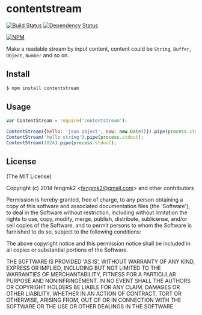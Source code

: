 contentstream
=======

[![Build Status](https://secure.travis-ci.org/node-modules/contentstream.png)](http://travis-ci.org/node-modules/contentstream)
[![Dependency Status](https://gemnasium.com/node-modules/contentstream.png)](https://gemnasium.com/node-modules/contentstream)

[![NPM](https://nodei.co/npm/contentstream.png?downloads=true&stars=true)](https://nodei.co/npm/contentstream/)

Make a readable stream by input content, content could be `String`, `Buffer`, `Object`, `Number` and so on.

## Install

```bash
$ npm install contentstream
```

## Usage

```js
var ContentStream = require('contentstream');

ContentStream({hello: 'json object', now: new Date()}).pipe(process.stdout);
ContentStream('hello string').pipe(process.stdout);
ContentStream(1024).pipe(process.stdout);
```

## License

(The MIT License)

Copyright (c) 2014 fengmk2 &lt;fengmk2@gmail.com&gt; and other contributors

Permission is hereby granted, free of charge, to any person obtaining
a copy of this software and associated documentation files (the
'Software'), to deal in the Software without restriction, including
without limitation the rights to use, copy, modify, merge, publish,
distribute, sublicense, and/or sell copies of the Software, and to
permit persons to whom the Software is furnished to do so, subject to
the following conditions:

The above copyright notice and this permission notice shall be
included in all copies or substantial portions of the Software.

THE SOFTWARE IS PROVIDED 'AS IS', WITHOUT WARRANTY OF ANY KIND,
EXPRESS OR IMPLIED, INCLUDING BUT NOT LIMITED TO THE WARRANTIES OF
MERCHANTABILITY, FITNESS FOR A PARTICULAR PURPOSE AND NONINFRINGEMENT.
IN NO EVENT SHALL THE AUTHORS OR COPYRIGHT HOLDERS BE LIABLE FOR ANY
CLAIM, DAMAGES OR OTHER LIABILITY, WHETHER IN AN ACTION OF CONTRACT,
TORT OR OTHERWISE, ARISING FROM, OUT OF OR IN CONNECTION WITH THE
SOFTWARE OR THE USE OR OTHER DEALINGS IN THE SOFTWARE.
